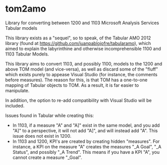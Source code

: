 # tom2amo
Library for converting between 1200 and 1103 Microsoft Analysis Services Tabular models

This library exists as a "sequel", so to speak, of the Tabular AMO 2012 library (found at https://github.com/juanpablojofre/tabularamo), which aimed to explain the labyrinthine and otherwise incomprehensible 1100 and 1103 Tabular Models.

This library aims to convert 1103, and possibly 1100, models to the 1200 and above TOM model (and vice-versa), as well as discard some of the "fluff" which exists purely to appease Visual Studio (for instance, the comments before measures). The reason for this, is that TOM has a one-to-one mapping of Tabular objects to TOM. As a result, it is far easier to manipulate.

In addition, the option to re-add compatibility with Visual Studio will be included.

Issues found in Tabular while creating this:

- In 1103, if a measure "A" and "A]" exist in the same model, and you add "A]" to a perspective, it will not add "A]", and will instead add "A". This issue does not exist in 1200.
- In 1103 and 1200, KPI's are created by creating hidden "measures". For instance, a KPI on the measure "A" creates the measures "_A Goal", "_A Status", and possibly "_A Trend". This means if you have a KPI "A", you cannot create a measure "_Goal".
